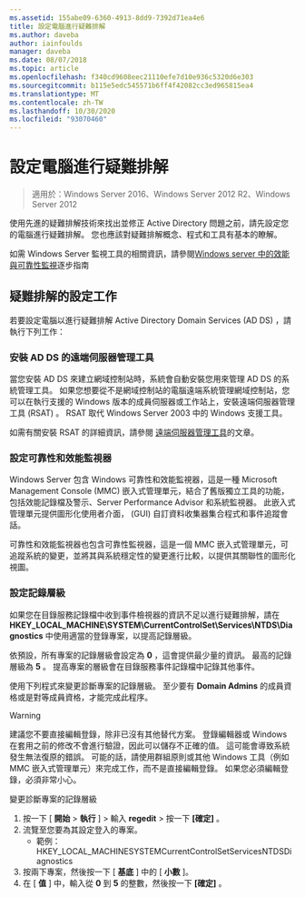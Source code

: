 ```yaml
---
ms.assetid: 155abe09-6360-4913-8dd9-7392d71ea4e6
title: 設定電腦進行疑難排解
ms.author: daveba
author: iainfoulds
manager: daveba
ms.date: 08/07/2018
ms.topic: article
ms.openlocfilehash: f340cd9608eec21110efe7d10e936c5320d6e303
ms.sourcegitcommit: b115e5edc545571b6ff4f42082cc3ed965815ea4
ms.translationtype: MT
ms.contentlocale: zh-TW
ms.lasthandoff: 10/30/2020
ms.locfileid: "93070460"
---
```

# <a name="configuring-a-computer-for-troubleshooting"></a>設定電腦進行疑難排解

>適用於：Windows Server 2016、Windows Server 2012 R2、Windows Server 2012

使用先進的疑難排解技術來找出並修正 Active Directory 問題之前，請先設定您的電腦進行疑難排解。 您也應該對疑難排解概念、程式和工具有基本的瞭解。

如需 Windows Server 監視工具的相關資訊，請參閱[Windows server 中的效能與可靠性監視](https://go.microsoft.com/fwlink/?LinkId=123737)逐步指南

## <a name="configuration-tasks-for-troubleshooting"></a>疑難排解的設定工作

若要設定電腦以進行疑難排解 Active Directory Domain Services (AD DS) ，請執行下列工作：

### <a name="install-remote-server-administration-tools-for-ad-ds"></a>安裝 AD DS 的遠端伺服器管理工具

當您安裝 AD DS 來建立網域控制站時，系統會自動安裝您用來管理 AD DS 的系統管理工具。 如果您想要從不是網域控制站的電腦遠端系統管理網域控制站，您可以在執行支援的 Windows 版本的成員伺服器或工作站上，安裝遠端伺服器管理工具 (RSAT) 。 RSAT 取代 Windows Server 2003 中的 Windows 支援工具。

如需有關安裝 RSAT 的詳細資訊，請參閱 [遠端伺服器管理工具](../../../../remote/remote-server-administration-tools.md)的文章。

### <a name="configure-reliability-and-performance-monitor"></a>設定可靠性和效能監視器

Windows Server 包含 Windows 可靠性和效能監視器，這是一種 Microsoft Management Console (MMC) 嵌入式管理單元，結合了舊版獨立工具的功能，包括效能記錄檔及警示、Server Performance Advisor 和系統監視器。 此嵌入式管理單元提供圖形化使用者介面， (GUI) 自訂資料收集器集合程式和事件追蹤會話。

可靠性和效能監視器也包含可靠性監視器，這是一個 MMC 嵌入式管理單元，可追蹤系統的變更，並將其與系統穩定性的變更進行比較，以提供其關聯性的圖形化視圖。

### <a name="set-logging-levels"></a>設定記錄層級

如果您在目錄服務記錄檔中收到事件檢視器的資訊不足以進行疑難排解，請在 **HKEY_LOCAL_MACHINE\SYSTEM\CurrentControlSet\Services\NTDS\Diagnostics** 中使用適當的登錄專案，以提高記錄層級。

依預設，所有專案的記錄層級會設定為 **0** ，這會提供最少量的資訊。 最高的記錄層級為 **5** 。 提高專案的層級會在目錄服務事件記錄檔中記錄其他事件。

使用下列程式來變更診斷專案的記錄層級。 至少要有 **Domain Admins** 的成員資格或是對等成員資格，才能完成此程序。

> [!WARNING]
> 建議您不要直接編輯登錄，除非已沒有其他替代方案。 登錄編輯器或 Windows 在套用之前的修改不會進行驗證，因此可以儲存不正確的值。 這可能會導致系統發生無法復原的錯誤。 可能的話，請使用群組原則或其他 Windows 工具（例如 MMC 嵌入式管理單元）來完成工作，而不是直接編輯登錄。 如果您必須編輯登錄，必須非常小心。
>

變更診斷專案的記錄層級

1. 按一下 [ **開始**  >  **執行** ] > 輸入 **regedit** > 按一下 **[確定]** 。
2. 流覽至您要為其設定登入的專案。
   * 範例： HKEY_LOCAL_MACHINESYSTEMCurrentControlSetServicesNTDSDiagnostics
3. 按兩下專案，然後按一下 [ **基底** ] 中的 [ **小數** ]。
4. 在 [ **值** ] 中，輸入從 **0** 到 **5** 的整數，然後按一下 **[確定]** 。

